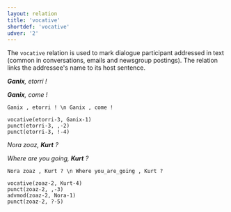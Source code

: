 ```yaml
---
layout: relation
title: 'vocative'
shortdef: 'vocative'
udver: '2'
---
```


The `vocative` relation is used to mark dialogue participant addressed in text (common in conversations, emails and newsgroup postings). The relation links the addressee's name to its host sentence.

***Ganix**, etorri !*

***Ganix**, come !*

~~~ sdparse
Ganix , etorri ! \n Ganix , come !

vocative(etorri-3, Ganix-1)
punct(etorri-3, ,-2)
punct(etorri-3, !-4)
~~~


*Nora zoaz, **Kurt** ?*

*Where are you going, **Kurt** ?*

~~~ sdparse
Nora zoaz , Kurt ? \n Where you_are_going , Kurt ?

vocative(zoaz-2, Kurt-4)
punct(zoaz-2, ,-3)
advmod(zoaz-2, Nora-1)
punct(zoaz-2, ?-5)
~~~
<!-- Interlanguage links updated Po lis 14 15:35:45 CET 2022 -->
